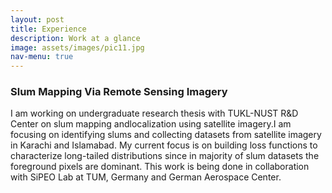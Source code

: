 ```yaml
---
layout: post
title: Experience
description: Work at a glance
image: assets/images/pic11.jpg
nav-menu: true
---
```

<!-- Main -->
<div id="main" class="alt">

<!-- One -->
<section id="one">
<h3> Slum Mapping Via Remote Sensing Imagery </h3>
  <div>
<p><span class="image left"><img src="{% link assets/images/pic09.jpg %}" alt="" /></span>I am working on undergraduate research thesis with TUKL-NUST R&D Center on slum mapping andlocalization using satellite imagery.I am focusing on identifying slums and collecting datasets from satellite imagery in Karachi and Islamabad. My current focus is on building loss functions to characterize long-tailed distributions since in majority of slum datasets the foreground pixels are dominant. This work is being done in collaboration with SiPEO Lab at TUM, Germany and German Aerospace Center. </p>
    </div>
</section>
</div>

